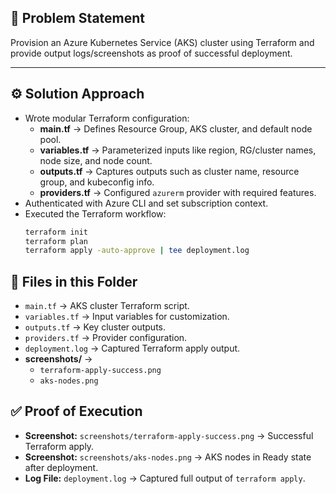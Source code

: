  ## 📌 Problem Statement  
Provision an Azure Kubernetes Service (AKS) cluster using Terraform and provide output logs/screenshots as proof of successful deployment.  

---

## ⚙️ Solution Approach  
- Wrote modular Terraform configuration:  
  - **main.tf** → Defines Resource Group, AKS cluster, and default node pool.  
  - **variables.tf** → Parameterized inputs like region, RG/cluster names, node size, and node count.  
  - **outputs.tf** → Captures outputs such as cluster name, resource group, and kubeconfig info.  
  - **providers.tf** → Configured `azurerm` provider with required features.  
- Authenticated with Azure CLI and set subscription context.  
- Executed the Terraform workflow:  
  ```bash
  terraform init
  terraform plan
  terraform apply -auto-approve | tee deployment.log
  

## 📂 Files in this Folder  

- `main.tf` → AKS cluster Terraform script.  
- `variables.tf` → Input variables for customization.  
- `outputs.tf` → Key cluster outputs.  
- `providers.tf` → Provider configuration.  
- `deployment.log` → Captured Terraform apply output.  
- **screenshots/** →  
  - `terraform-apply-success.png`  
  - `aks-nodes.png`
    

## ✅ Proof of Execution  

- **Screenshot:** `screenshots/terraform-apply-success.png` → Successful Terraform apply.  
- **Screenshot:** `screenshots/aks-nodes.png` → AKS nodes in Ready state after deployment.  
- **Log File:** `deployment.log` → Captured full output of `terraform apply`.  


